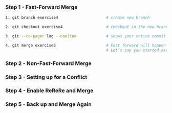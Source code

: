 ### Step 1 - Fast-Forward Merge

```bash
1. git branch exercise4                     # create new branch

2. git checkout exercise4                   # checkout in the new branch

3. git --no-pager log --oneline             # shows your entire commit history in a short, clean list without opening the pager view.

4. git merge exercise3                      # Fast forward will happen if
                                            # Let’s say you started exercise4 from exercise3, but then added more commits on exercise4

```

### Step 2 - Non-Fast-Forward Merge

### Step 3 - Setting up for a Conflict

### Step 4 - Enable ReReRe and Merge

### Step 5 - Back up and Merge Again
